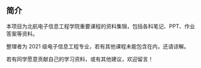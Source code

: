 ## 简介

本项目为北航电子信息工程学院重要课程的资料集锦，包括各科笔记、PPT、作业答案等资料。

整理者为 2021 级电子信息工程专业，若有其他课程未能包含在内，还请谅解。

若有同学愿意贡献自己的学习资料，或有其他建议，欢迎留言！
